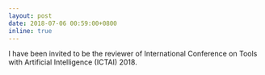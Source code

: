 ```yaml
---
layout: post
date: 2018-07-06 00:59:00+0800
inline: true
---
```


 I have been invited to be the reviewer of International Conference on Tools with Artificial Intelligence (ICTAI) 2018.